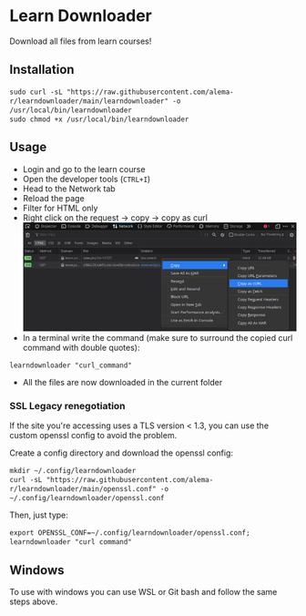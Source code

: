 # Learn Downloader

Download all files from learn courses!

## Installation
```
sudo curl -sL "https://raw.githubusercontent.com/alema-r/learndownloader/main/learndownloader" -o /usr/local/bin/learndownloader
sudo chmod +x /usr/local/bin/learndownloader
```

## Usage
- Login and go to the learn course 
- Open the developer tools (`CTRL+I`)
- Head to the Network tab
- Reload the page
- Filter for HTML only
- Right click on the request -> copy -> copy as curl
![Network tab](copy_as_curl.png)
- In a terminal write the command (make sure to surround the copied curl command with double quotes):
```
learndownloader "curl_command"
```
- All the files are now downloaded in the current folder

### SSL Legacy renegotiation
If the site you're accessing uses a TLS version < 1.3, you can use the custom openssl config to avoid the problem.

Create a config directory and download the openssl config:
```
mkdir ~/.config/learndownloader
curl -sL "https://raw.githubusercontent.com/alema-r/learndownloader/main/openssl.conf" -o ~/.config/learndownloader/openssl.conf
```

Then, just type:
```
export OPENSSL_CONF=~/.config/learndownloader/openssl.conf; learndownloader "curl command"
```

## Windows
To use with windows you can use WSL or Git bash and follow the same steps above.
